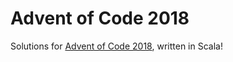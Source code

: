 # Advent of Code 2018

Solutions for [Advent of Code 2018](https://adventofcode.com/2018), written in Scala!
